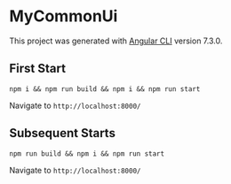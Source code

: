 # MyCommonUi

This project was generated with [Angular CLI](https://github.com/angular/angular-cli) version 7.3.0.

## First Start

```
npm i && npm run build && npm i && npm run start
```

Navigate to `http://localhost:8000/`

## Subsequent Starts

```
npm run build && npm i && npm run start
```

Navigate to `http://localhost:8000/`
